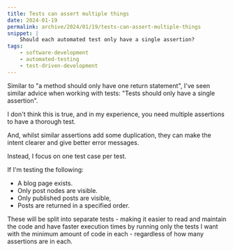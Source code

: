 ```yaml
---
title: Tests can assert multiple things
date: 2024-01-19
permalink: archive/2024/01/19/tests-can-assert-multiple-things
snippet: |
    Should each automated test only have a single assertion?
tags:
    - software-development
    - automated-testing
    - test-driven-development
---
```


Similar to "a method should only have one return statement", I've seen similar advice when working with tests: "Tests should only have a single assertion".

I don't think this is true, and in my experience, you need multiple assertions to have a thorough test.

And, whilst similar assertions add some duplication, they can make the intent clearer and give better error messages.

Instead, I focus on one test case per test.

If I'm testing the following:

* A blog page exists.
* Only post nodes are visible.
* Only published posts are visible,
* Posts are returned in a specified order.

These will be split into separate tests - making it easier to read and maintain the code and have faster execution times by running only the tests I want with the minimum amount of code in each - regardless of how many assertions are in each.
